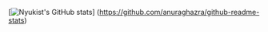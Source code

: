 [![Nyukist's GitHub stats](https://github-readme-stats.vercel.app/api?username=Nyukist&show_icons=true&theme=dark&hide=stars&hide_title=true)]
(https://github.com/anuraghazra/github-readme-stats)

<!--
**Nyukist/Nyukist** is a ✨ _special_ ✨ repository because its `README.md` (this file) appears on your GitHub profile.

Here are some ideas to get you started:

- 🔭 I’m currently working on ...
- 🌱 I’m currently learning ...
- 👯 I’m looking to collaborate on ...
- 🤔 I’m looking for help with ...
- 💬 Ask me about ...
- 📫 How to reach me: ...
- 😄 Pronouns: ...
- ⚡ Fun fact: ...
-->
